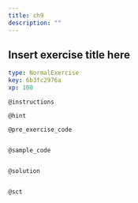 ```yaml
---
title: ch9
description: ""
---
```


## Insert exercise title here

```yaml
type: NormalExercise
key: 6b3fc2976a
xp: 100
```



`@instructions`


`@hint`


`@pre_exercise_code`
```{python}

```

`@sample_code`
```{python}

```

`@solution`
```{python}

```

`@sct`
```{python}

```
